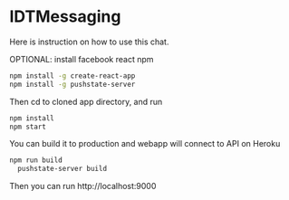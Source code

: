 # IDTMessaging

Here is instruction on how to use this chat.

OPTIONAL: install facebook react npm

```sh
npm install -g create-react-app
npm install -g pushstate-server

```
Then cd to cloned app directory, and run

```sh
npm install
npm start

```

You can build it to production and webapp will connect to API on Heroku


```sh
npm run build
  pushstate-server build

```
Then you can run http://localhost:9000
